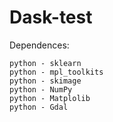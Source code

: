 # Dask-test




Dependences:

    python - sklearn
    python - mpl_toolkits
    python - skimage
    python - NumPy
    python - Matplolib
    python - Gdal

